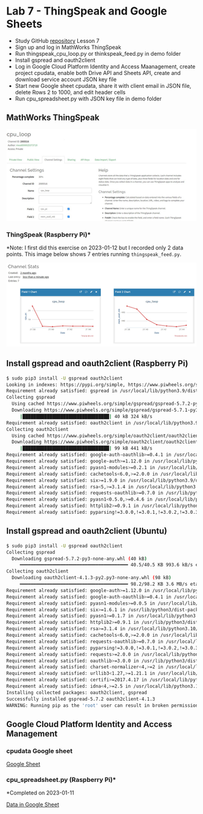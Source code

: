# Lab 7 - ThingSpeak and Google Sheets

* Study GitHub [repository](https://github.com/kevinwlu/iot/tree/master/lesson7) Lesson 7
* Sign up and log in MathWorks ThingSpeak
* Run thingspeak_cpu_loop.py or thinkspeak_feed.py in demo folder
* Install gspread and oauth2client
* Log in Google Cloud Platform Identity and Access Maanagement, create project cpudata, enable both Drive API and Sheets API, create and download service account JSON key file
* Start new Google sheet cpudata, share it with client email in JSON file, delete Rows 2 to 1000, and edit header cells
* Run cpu_spreadsheet.py with JSON key file in demo folder

## MathWorks ThingSpeak

![cpu_loop.jpg](cpu_loop.jpg)

### ThingSpeak (Raspberry Pi)*

*Note: I first did this exercise on 2023-01-12 but I recorded only 2 data points.
This image below shows 7 entries running `thingspeak_feed.py`.

![thingspeak_feed.jpg](thingspeak_feed.jpg)

## Install gspread and oauth2client (Raspberry Pi)

```sh
$ sudo pip3 install -U gspread oauth2client
Looking in indexes: https://pypi.org/simple, https://www.piwheels.org/simple
Requirement already satisfied: gspread in /usr/local/lib/python3.9/dist-packages (5.7.2)
Collecting gspread
  Using cached https://www.piwheels.org/simple/gspread/gspread-5.7.2-py3-none-any.whl (40 kB)
  Downloading https://www.piwheels.org/simple/gspread/gspread-5.7.1-py3-none-any.whl (40 kB)
     |████████████████████████████████| 40 kB 324 kB/s 
Requirement already satisfied: oauth2client in /usr/local/lib/python3.9/dist-packages (4.1.3)
Collecting oauth2client
  Using cached https://www.piwheels.org/simple/oauth2client/oauth2client-4.1.3-py2.py3-none-any.whl (98 kB)
  Downloading https://www.piwheels.org/simple/oauth2client/oauth2client-4.1.2-py2.py3-none-any.whl (99 kB)
     |████████████████████████████████| 99 kB 441 kB/s 
Requirement already satisfied: google-auth-oauthlib>=0.4.1 in /usr/local/lib/python3.9/dist-packages (from gspread) (0.8.0)
Requirement already satisfied: google-auth>=1.12.0 in /usr/local/lib/python3.9/dist-packages (from gspread) (2.16.0)
Requirement already satisfied: pyasn1-modules>=0.2.1 in /usr/local/lib/python3.9/dist-packages (from google-auth>=1.12.0->gspread) (0.2.8)
Requirement already satisfied: cachetools<6.0,>=2.0.0 in /usr/local/lib/python3.9/dist-packages (from google-auth>=1.12.0->gspread) (5.2.1)
Requirement already satisfied: six>=1.9.0 in /usr/local/lib/python3.9/dist-packages (from google-auth>=1.12.0->gspread) (1.11.0)
Requirement already satisfied: rsa<5,>=3.1.4 in /usr/local/lib/python3.9/dist-packages (from google-auth>=1.12.0->gspread) (4.9)
Requirement already satisfied: requests-oauthlib>=0.7.0 in /usr/lib/python3/dist-packages (from google-auth-oauthlib>=0.4.1->gspread) (1.0.0)
Requirement already satisfied: pyasn1<0.5.0,>=0.4.6 in /usr/local/lib/python3.9/dist-packages (from pyasn1-modules>=0.2.1->google-auth>=1.12.0->gspread) (0.4.8)
Requirement already satisfied: httplib2>=0.9.1 in /usr/local/lib/python3.9/dist-packages (from oauth2client) (0.21.0)
Requirement already satisfied: pyparsing!=3.0.0,!=3.0.1,!=3.0.2,!=3.0.3,<4,>=2.4.2 in /usr/local/lib/python3.9/dist-packages (from httplib2>=0.9.1->oauth2client) (3.0.9)
```

## Install gspread and oauth2client (Ubuntu)

```sh
$ sudo pip3 install -U gspread oauth2client
Collecting gspread
  Downloading gspread-5.7.2-py3-none-any.whl (40 kB)
     ━━━━━━━━━━━━━━━━━━━━━━━━━━━━━━━━━━━━━━━━ 40.5/40.5 KB 993.6 kB/s eta 0:00:00
Collecting oauth2client
  Downloading oauth2client-4.1.3-py2.py3-none-any.whl (98 kB)
     ━━━━━━━━━━━━━━━━━━━━━━━━━━━━━━━━━━━━━━━━ 98.2/98.2 KB 3.6 MB/s eta 0:00:00
Requirement already satisfied: google-auth>=1.12.0 in /usr/local/lib/python3.10/dist-packages (from gspread) (2.16.0)
Requirement already satisfied: google-auth-oauthlib>=0.4.1 in /usr/local/lib/python3.10/dist-packages (from gspread) (0.4.6)
Requirement already satisfied: pyasn1-modules>=0.0.5 in /usr/local/lib/python3.10/dist-packages (from oauth2client) (0.2.8)
Requirement already satisfied: six>=1.6.1 in /usr/lib/python3/dist-packages (from oauth2client) (1.16.0)
Requirement already satisfied: pyasn1>=0.1.7 in /usr/local/lib/python3.10/dist-packages (from oauth2client) (0.4.8)
Requirement already satisfied: httplib2>=0.9.1 in /usr/lib/python3/dist-packages (from oauth2client) (0.20.2)
Requirement already satisfied: rsa>=3.1.4 in /usr/local/lib/python3.10/dist-packages (from oauth2client) (4.9)
Requirement already satisfied: cachetools<6.0,>=2.0.0 in /usr/local/lib/python3.10/dist-packages (from google-auth>=1.12.0->gspread) (5.2.1)
Requirement already satisfied: requests-oauthlib>=0.7.0 in /usr/local/lib/python3.10/dist-packages (from google-auth-oauthlib>=0.4.1->gspread) (1.3.1)
Requirement already satisfied: pyparsing!=3.0.0,!=3.0.1,!=3.0.2,!=3.0.3,<4,>=2.4.2 in /usr/lib/python3/dist-packages (from httplib2>=0.9.1->oauth2client) (2.4.7)
Requirement already satisfied: requests>=2.0.0 in /usr/local/lib/python3.10/dist-packages (from requests-oauthlib>=0.7.0->google-auth-oauthlib>=0.4.1->gspread) (2.28.2)
Requirement already satisfied: oauthlib>=3.0.0 in /usr/lib/python3/dist-packages (from requests-oauthlib>=0.7.0->google-auth-oauthlib>=0.4.1->gspread) (3.2.0)
Requirement already satisfied: charset-normalizer<4,>=2 in /usr/local/lib/python3.10/dist-packages (from requests>=2.0.0->requests-oauthlib>=0.7.0->google-auth-oauthlib>=0.4.1->gspread) (3.0.1)
Requirement already satisfied: urllib3<1.27,>=1.21.1 in /usr/local/lib/python3.10/dist-packages (from requests>=2.0.0->requests-oauthlib>=0.7.0->google-auth-oauthlib>=0.4.1->gspread) (1.26.14)
Requirement already satisfied: certifi>=2017.4.17 in /usr/local/lib/python3.10/dist-packages (from requests>=2.0.0->requests-oauthlib>=0.7.0->google-auth-oauthlib>=0.4.1->gspread) (2022.12.7)
Requirement already satisfied: idna<4,>=2.5 in /usr/local/lib/python3.10/dist-packages (from requests>=2.0.0->requests-oauthlib>=0.7.0->google-auth-oauthlib>=0.4.1->gspread) (3.4)
Installing collected packages: oauth2client, gspread
Successfully installed gspread-5.7.2 oauth2client-4.1.3
WARNING: Running pip as the 'root' user can result in broken permissions and conflicting behaviour with the system package manager. It is recommended to use a virtual environment instead: https://pip.pypa.io/warnings/venv
```

## Google Cloud Platform Identity and Access Management

### cpudata Google sheet

[Google Sheet](https://docs.google.com/spreadsheets/d/1aaAv8jCtFTA9eNsab3ZEvfJGuYb_dVtfE7GiKSauwXs/edit?usp=sharing)

### cpu_spreadsheet.py (Raspberry Pi)*

*Completed on 2023-01-11

[Data in Google Sheet](https://docs.google.com/spreadsheets/d/1aaAv8jCtFTA9eNsab3ZEvfJGuYb_dVtfE7GiKSauwXs/edit?usp=sharing)

